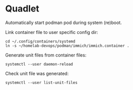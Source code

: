 # Quadlet

Automatically start podman pod during system (re)boot.

Link container file to user specific config dir:

    cd ~/.config/containers/systemd
    ln -s ~/homelab-devops/podman/immich/immich.container .

Generate unit files from container files:

    systemctl --user daemon-reload

Check unit file was generated:
    
    systemctl --user list-unit-files
